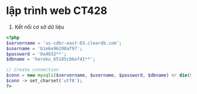 # lập trình web CT428
1. Kết nối cơ sở dữ liệu
```php
<?php
$servername = 'us-cdbr-east-03.cleardb.com';
$username = 'b1e6e96208af97';
$password = '0a4832**';
$dbname = 'heroku_65185c86ef41**';

// Create connection
$conn = new mysqli($servername, $username, $password, $dbname) or die($conn->connect_error);
$conn -> set_charset('utf8');
?>
```
